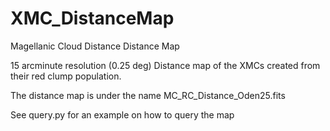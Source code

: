 # XMC_DistanceMap
Magellanic Cloud Distance Distance Map

15 arcminute resolution (0.25 deg) Distance map of the XMCs created from their red clump population.

The distance map is under the name MC_RC_Distance_Oden25.fits

See query.py for an example on how to query the map
